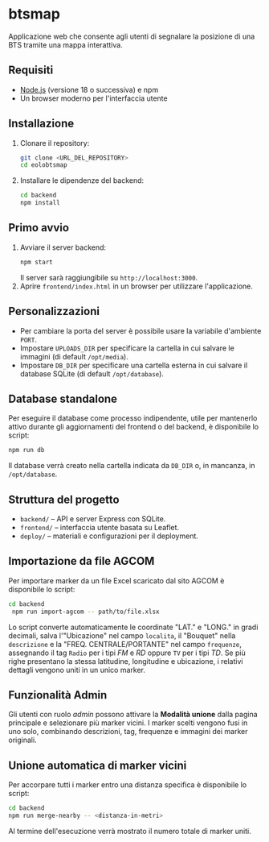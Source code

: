 # btsmap

Applicazione web che consente agli utenti di segnalare la posizione di una BTS tramite una mappa interattiva.

## Requisiti

- [Node.js](https://nodejs.org/) (versione 18 o successiva) e npm
- Un browser moderno per l'interfaccia utente

## Installazione

1. Clonare il repository:
   ```bash
   git clone <URL_DEL_REPOSITORY>
   cd eolobtsmap
   ```
2. Installare le dipendenze del backend:
   ```bash
   cd backend
   npm install
   ```

## Primo avvio

1. Avviare il server backend:
   ```bash
   npm start
   ```
   Il server sarà raggiungibile su `http://localhost:3000`.
2. Aprire `frontend/index.html` in un browser per utilizzare l'applicazione.

## Personalizzazioni

- Per cambiare la porta del server è possibile usare la variabile d'ambiente `PORT`.
- Impostare `UPLOADS_DIR` per specificare la cartella in cui salvare le immagini (di default `/opt/media`).
- Impostare `DB_DIR` per specificare una cartella esterna in cui salvare il database SQLite (di default `/opt/database`).

## Database standalone

Per eseguire il database come processo indipendente, utile per mantenerlo attivo durante gli aggiornamenti del frontend o del backend, è disponibile lo script:

```bash
npm run db
```

Il database verrà creato nella cartella indicata da `DB_DIR` o, in mancanza, in `/opt/database`.

## Struttura del progetto

- `backend/` – API e server Express con SQLite.
- `frontend/` – interfaccia utente basata su Leaflet.
- `deploy/` – materiali e configurazioni per il deployment.

## Importazione da file AGCOM

Per importare marker da un file Excel scaricato dal sito AGCOM è disponibile lo script:

```bash
cd backend
 npm run import-agcom -- path/to/file.xlsx
```

 Lo script converte automaticamente le coordinate "LAT." e "LONG." in gradi decimali, salva l'"Ubicazione" nel campo `localita`, il "Bouquet" nella `descrizione` e la "FREQ. CENTRALE/PORTANTE" nel campo `frequenze`, assegnando il tag `Radio` per i tipi *FM* e *RD* oppure `TV` per i tipi *TD*. Se più righe presentano la stessa latitudine, longitudine e ubicazione, i relativi dettagli vengono uniti in un unico marker.

## Funzionalità Admin

Gli utenti con ruolo *admin* possono attivare la **Modalità unione** dalla pagina principale e selezionare più marker vicini. I marker scelti vengono fusi in uno solo, combinando descrizioni, tag, frequenze e immagini dei marker originali.

## Unione automatica di marker vicini

Per accorpare tutti i marker entro una distanza specifica è disponibile lo script:

```bash
cd backend
npm run merge-nearby -- <distanza-in-metri>
```

Al termine dell'esecuzione verrà mostrato il numero totale di marker uniti.
